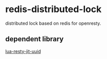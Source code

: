 # redis-distributed-lock
distributed lock based on redis for openresty.

##  dependent library
[lua-resty-jit-uuid](https://raw.githubusercontent.com/thibaultcha/lua-resty-jit-uuid)

